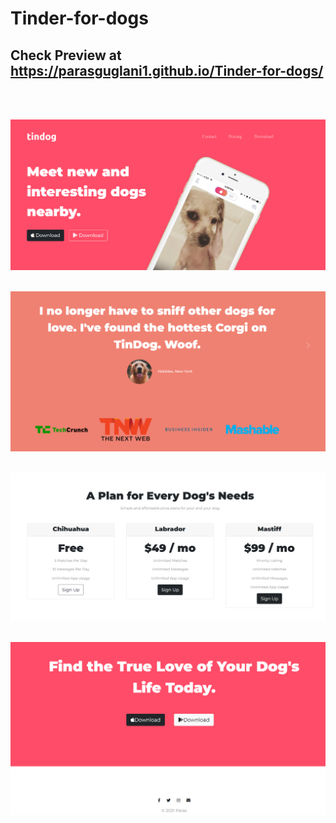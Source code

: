 # Tinder-for-dogs
## Check Preview at https://parasguglani1.github.io/Tinder-for-dogs/


<br>
<br>

![img](./images/part1.png)
<br>
<br>

![img](./images/part2.png)
<br>
<br>

![img](./images/part3.png)
<br>
<br>

![img](./images/part4.png)